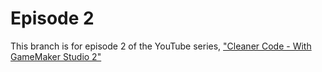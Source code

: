 # Episode 2
This branch is for episode 2 of the YouTube series, ["Cleaner Code - With GameMaker Studio 2"](https://www.youtube.com/playlist?list=PLrXhJVZ8kwjPvPeGShArjRriVFv7DxNSf)
